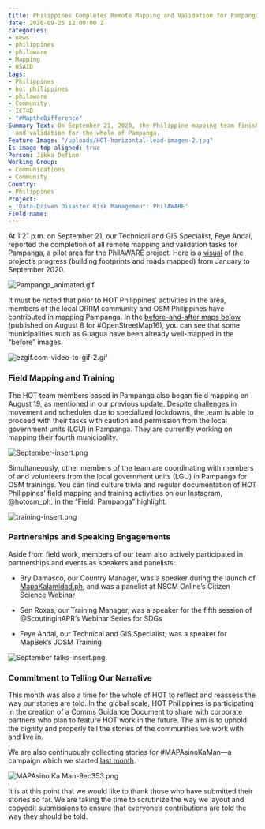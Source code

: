 ```yaml
---
title: Philippines Completes Remote Mapping and Validation for Pampanga
date: 2020-09-25 12:00:00 Z
categories:
- news
- philippines
- philaware
- Mapping
- USAID
tags:
- Philippines
- hot philippines
- philaware
- Community
- ICT4D
- "#MaptheDifference"
Summary Text: On September 21, 2020, the Philippine mapping team finished remote mapping
  and validation for the whole of Pampanga.
Feature Image: "/uploads/HOT-horizontal-lead-images-2.jpg"
Is image top aligned: true
Person: Jikka Defino
Working Group:
- Communications
- Community
Country:
- Philippines
Project:
- 'Data-Driven Disaster Risk Management: PhilAWARE'
Field name: 
---
```


At 1:21 p.m. on September 21, our Technical and GIS Specialist, Feye Andal, reported the completion of all remote mapping and validation tasks for Pampanga, a pilot area for the PhilAWARE project. Here is a [visual](https://raw.githubusercontent.com/feyeandal/photos/master/Pampanga_animated.gif) of the project’s progress (building footprints and roads mapped) from January to September 2020.

![Pampanga_animated.gif](/uploads/Pampanga_animated.gif)

It must be noted that prior to HOT Philippines’ activities in the area, members of the local DRRM community and OSM Philippines have contributed in mapping Pampanga. In the [before-and-after maps below](https://twitter.com/HOTOSM_Ph/status/1294516877390041090) (published on August 8 for #OpenStreetMap16), you can see that some municipalities such as Guagua have been already well-mapped in the “before” images.

![ezgif.com-video-to-gif-2.gif](/uploads/ezgif.com-video-to-gif-2.gif)

### **Field Mapping and Training**

The HOT team members based in Pampanga also began field mapping on August 19, as mentioned in our previous update. Despite challenges in movement and schedules due to specialized lockdowns, the team is able to proceed with their tasks with caution and permission from the local government units (LGU) in Pampanga. They are currently working on mapping their fourth municipality.

![September-insert.png](/uploads/September-insert.png)

Simultaneously, other members of the team are coordinating with members of and volunteers from the local government units (LGU) in Pampanga for OSM trainings. You can find culture trivia and regular documentation of HOT Philippines’ field mapping and training activities on our Instagram, [@hotosm_ph](https://www.instagram.com/hotosm_ph/), in the “Field: Pampanga” highlight.

![training-insert.png](/uploads/training-insert.png)

### **Partnerships and Speaking Engagements**

Aside from field work, members of our team also actively participated in partnerships and events as speakers and panelists:

* Bry Damasco, our Country Manager, was a speaker during the launch of [MapaKalamidad.ph](https://mapakalamidad.ph), and was a panelist at NSCM Online’s Citizen Science Webinar

* Sen Roxas, our Training Manager, was a speaker for the fifth session of @ScoutinginAPR’s Webinar Series for SDGs

* Feye Andal, our Technical and GIS Specialist, was a speaker for MapBek’s JOSM Training

![September talks-insert.png](/uploads/September%20talks-insert.png)

### **Commitment to Telling Our Narrative**

This month was also a time for the whole of HOT to reflect and reassess the way our stories are told. In the global scale, HOT Philippines is participating in the creation of a Comms Guidance Document to share with corporate partners who plan to feature HOT work in the future. The aim is to uphold the dignity and properly tell the stories of the communities we work with and live in.

We are also continuously collecting stories for #MAPAsinoKaMan—a campaign which we started [last month](https://www.hotosm.org/updates/hot-philippines-update-august-2020/).

![MAPAsino Ka Man-9ec353.png](/uploads/MAPAsino%20Ka%20Man-9ec353.png)

It is at this point that we would like to thank those who have submitted their stories so far. We are taking the time to scrutinize the way we layout and copyedit submissions to ensure that everyone’s contributions are told the way they should be told.